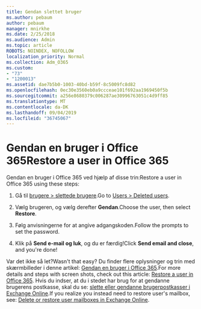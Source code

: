 ```yaml
---
title: Gendan slettet bruger
ms.author: pebaum
author: pebaum
manager: mnirkhe
ms.date: 2/25/2018
ms.audience: Admin
ms.topic: article
ROBOTS: NOINDEX, NOFOLLOW
localization_priority: Normal
ms.collection: Adm_O365
ms.custom:
- "73"
- "1200013"
ms.assetid: dae7b5b0-1003-40bd-b59f-8c5009fc8d82
ms.openlocfilehash: 0ec30e3560eb0a9ccceae101f692aa1969450f5b
ms.sourcegitcommit: a256e8680379c006287ae30996763051c4d9ff85
ms.translationtype: MT
ms.contentlocale: da-DK
ms.lasthandoff: 09/04/2019
ms.locfileid: "36745067"
---
```

# <a name="restore-a-user-in-office-365"></a><span data-ttu-id="623a8-102">Gendan en bruger i Office 365</span><span class="sxs-lookup"><span data-stu-id="623a8-102">Restore a user in Office 365</span></span>

<span data-ttu-id="623a8-103">Gendan en bruger i Office 365 ved hjælp af disse trin:</span><span class="sxs-lookup"><span data-stu-id="623a8-103">Restore a user in Office 365 using these steps:</span></span>
  
1. <span data-ttu-id="623a8-104">Gå til [brugere \> slettede brugere](https://admin.microsoft.com/adminportal/home#/deletedusers).</span><span class="sxs-lookup"><span data-stu-id="623a8-104">Go to [Users \> Deleted users](https://admin.microsoft.com/adminportal/home#/deletedusers).</span></span>

2. <span data-ttu-id="623a8-105">Vælg brugeren, og vælg derefter **Gendan**.</span><span class="sxs-lookup"><span data-stu-id="623a8-105">Choose the user, then select **Restore**.</span></span>

3. <span data-ttu-id="623a8-106">Følg anvisningerne for at angive adgangskoden.</span><span class="sxs-lookup"><span data-stu-id="623a8-106">Follow the prompts to set the password.</span></span>

4. <span data-ttu-id="623a8-107">Klik på **Send e-mail og luk**, og du er færdig!</span><span class="sxs-lookup"><span data-stu-id="623a8-107">Click **Send email and close**, and you're done!</span></span>

<span data-ttu-id="623a8-108">Var det ikke så let?</span><span class="sxs-lookup"><span data-stu-id="623a8-108">Wasn't that easy?</span></span> <span data-ttu-id="623a8-109">Du finder flere oplysninger og trin med skærmbilleder i denne artikel: [Gendan en bruger i Office 365](https://docs.microsoft.com/office365/admin/add-users/restore-user).</span><span class="sxs-lookup"><span data-stu-id="623a8-109">For more details and steps with screen shots, check out this article: [Restore a user in Office 365](https://docs.microsoft.com/office365/admin/add-users/restore-user).</span></span> <span data-ttu-id="623a8-110">Hvis du indser, at du i stedet har brug for at gendanne brugerens postkasse, skal du se: [slette eller gendanne brugerpostkasser i Exchange Online](https://docs.microsoft.com/exchange/recipients-in-exchange-online/delete-or-restore-mailboxes).</span><span class="sxs-lookup"><span data-stu-id="623a8-110">If you realize you instead need to restore user's mailbox, see: [Delete or restore user mailboxes in Exchange Online](https://docs.microsoft.com/exchange/recipients-in-exchange-online/delete-or-restore-mailboxes).</span></span>